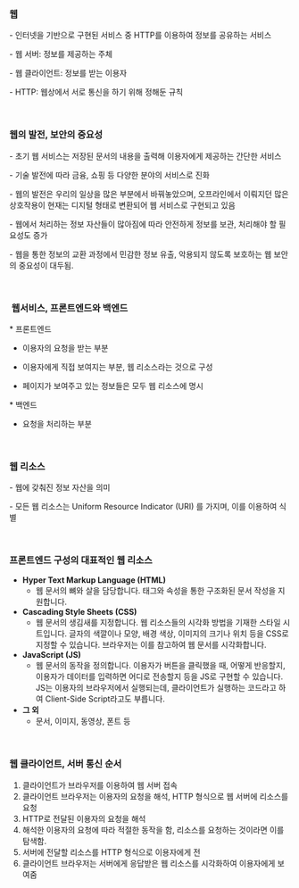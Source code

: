 ### 웹

\- 인터넷을 기반으로 구현된 서비스 중 HTTP를 이용하여 정보를 공유하는 서비스

\- 웹 서버: 정보를 제공하는 주체

\- 웹 클라이언트: 정보를 받는 이용자

\- HTTP: 웹상에서 서로 통신을 하기 위해 정해둔 규칙

<br/>

### 웹의 발전, 보안의 중요성

\- 초기 웹 서비스는 저장된 문서의 내용을 출력해 이용자에게 제공하는 간단한 서비스

\- 기술 발전에 따라 금융, 쇼핑 등 다양한 분야의 서비스로 진화

\- 웹의 발전은 우리의 일상을 많은 부분에서 바꿔놓았으며, 오프라인에서 이뤄지던 많은 상호작용이 현재는 디지털 형태로 변환되어 웹 서비스로 구현되고 있음

\- 웹에서 처리하는 정보 자산들이 많아짐에 따라 안전하게 정보를 보관, 처리해야 할 필요성도 증가

\- 웹을 통한 정보의 교환 과정에서 민감한 정보 유출, 악용되지 않도록 보호하는 웹 보안의 중요성이 대두됨.

<br/>

###  웹서비스, 프론트엔드와 백엔드

\* 프론트엔드

  - 이용자의 요청을 받는 부분

  - 이용자에게 직접 보여지는 부분, 웹 리소스라는 것으로 구성

  - 페이지가 보여주고 있는 정보들은 모두 웹 리소스에 명시

\* 백엔드

  - 요청을 처리하는 부분

<br/>

### 웹 리소스

\- 웹에 갖춰진 정보 자산을 의미

\- 모든 웹 리소스는 Uniform Resource Indicator (URI) 를 가지며, 이를 이용하여 식별

<br/>

### 프론트엔드 구성의 대표적인 웹 리소스

-   **Hyper Text Markup Language (HTML)**
    -   웹 문서의 뼈와 살을 담당합니다. 태그와 속성을 통한 구조화된 문서 작성을 지원합니다.
-   **Cascading Style Sheets (CSS)**
    -   웹 문서의 생김새를 지정합니다. 웹 리소스들의 시각화 방법을 기재한 스타일 시트입니다. 글자의 색깔이나 모양, 배경 색상, 이미지의 크기나 위치 등을 CSS로 지정할 수 있습니다. 브라우저는 이를 참고하여 웹 문서를 시각화합니다.
-   **JavaScript (JS)**
    -   웹 문서의 동작을 정의합니다. 이용자가 버튼을 클릭했을 때, 어떻게 반응할지, 이용자가 데이터를 입력하면 어디로 전송할지 등을 JS로 구현할 수 있습니다. JS는 이용자의 브라우저에서 실행되는데, 클라이언트가 실행하는 코드라고 하여 Client-Side Script라고도 부릅니다.
-   **그 외**
    -   문서, 이미지, 동영상, 폰트 등

<br/>

### 웹 클라이언트, 서버 통신 순서

1.  클라이언트가 브라우저를 이용하여 웹 서버 접속
2.  클라이언트 브라우저는 이용자의 요청을 해석, HTTP 형식으로 웹 서버에 리소스를 요청
3.  HTTP로 전달된 이용자의 요청을 해석
4.  해석한 이용자의 요청에 따라 적절한 동작을 함, 리소스를 요청하는 것이라면 이를 탐색함.
5.  서버에 전달할 리소스를 HTTP 형식으로 이용자에게 전
6.  클라이언트 브라우저는 서버에게 응답받은 웹 리소스를 시각화하여 이용자에게 보여줌
